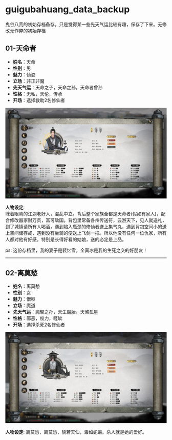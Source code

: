 # guigubahuang_data_backup
鬼谷八荒的初始存档备存。只是觉得某一些先天气运比较有趣，保存了下来。无修改无作弊的初始存档


## 01-天命者
- **姓名**：天命
- **性别**：男
- **魅力**：仙姿
- **立场**：非正非魔
- **先天气运**：天命之子，天命之孙，天命者曾孙
- **性格**：无私，天伦，传承
- **开场**：选择救助2名修仙者

![](https://raw.githubusercontent.com/XHXIAIEIN/guigubahuang_data_backup/main/01_tianmingzhe/01_tianmingzhe.jpg)

**人物设定**:   
眯着眼睛的江湖老好人，混乱中立。背后整个家族全都是天命者(假如有家人)，配合修改器家财万贯，富可敌国。背包里常备各州传送符，云游天下，见人就送礼，到了城镇请所有人喝酒，遇到陷入瓶颈的修仙者送上集气丸，遇到背包空间小的送上空间储存戒，遇到没有坐骑的便送上飞剑一把。所以他没有任何一位仇家，所有人都对他有好感。特别是长得好看的姑娘，送的必定是上品。
  
ps: 这份存档里，我的妻子是裴忆雪。全真冰是我的生死之交的好朋友！
  
---
  
## 02-离莫愁
- **姓名**：离莫愁
- **性别**：女
- **魅力**：憎呕
- **立场**：魔道
- **先天气运**：魔擘之孙，天生魔胎，天煞孤星
- **性格**：邪恶，权力，睚眦
- **开场**：选择杀死2名修仙者

![](https://raw.githubusercontent.com/XHXIAIEIN/guigubahuang_data_backup/main/02_limochou/02_limochou.jpg)

**人物设定**: 
离莫愁，离莫愁，貌若天仙，毒如蛇蝎。杀人就是她的爱好。

